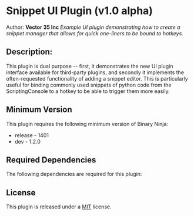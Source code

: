 # Snippet UI Plugin (v1.0 alpha)
Author: **Vector 35 Inc**
_Example UI plugin demonstrating how to create a snippet manager that allows for quick one-liners to be bound to hotkeys._
## Description:
This plugin is dual purpose -- first, it demonstrates the new UI plugin interface available for third-party plugins, and secondly it implements the often-requested functionality of adding a snippet editor. This is particularly useful for binding commonly used snippets of python code from the ScriptingConsole to a hotkey to be able to trigger them more easily.
## Minimum Version

This plugin requires the following minimum version of Binary Ninja:

 * release - 1401
 * dev - 1.2.0


## Required Dependencies

The following dependencies are required for this plugin:



## License
This plugin is released under a [MIT](LICENSE) license.


